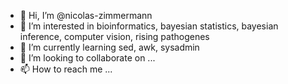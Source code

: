 - 👋 Hi, I’m @nicolas-zimmermann
- 👀 I’m interested in bioinformatics, bayesian statistics, bayesian inference, computer vision, rising pathogenes
- 🌱 I’m currently learning sed, awk, sysadmin
- 💞️ I’m looking to collaborate on ...
- 📫 How to reach me ...

<!---
nicolas-zimmermann/nicolas-zimmermann is a ✨ special ✨ repository because its `README.md` (this file) appears on your GitHub profile.
You can click the Preview link to take a look at your changes.
--->
